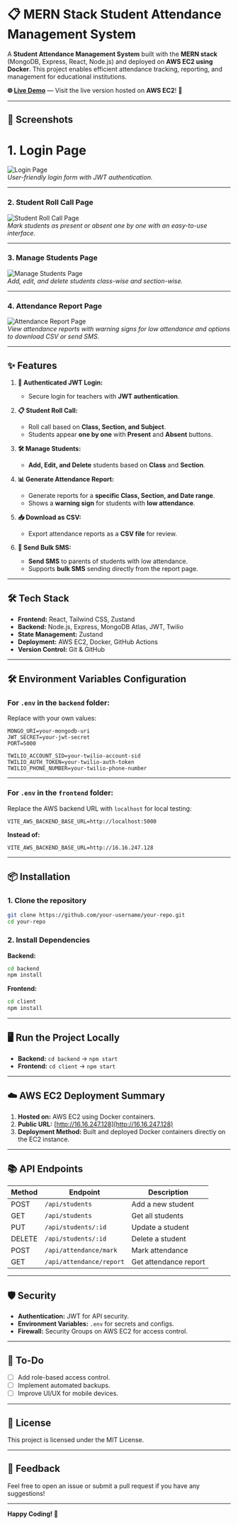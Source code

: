 # 📋 MERN Stack Student Attendance Management System

A **Student Attendance Management System** built with the **MERN stack** (MongoDB, Express, React, Node.js) and deployed on **AWS EC2 using Docker**. This project enables efficient attendance tracking, reporting, and management for educational institutions.

**🌐 [Live Demo](http://16.16.247.128)** — Visit the live version hosted on **AWS EC2**! 🚀

---

## 📸 Screenshots

# 1. **Login Page**
![Login Page](screenshots/login-page.png)  
_User-friendly login form with JWT authentication._

---

### 2. **Student Roll Call Page**
![Student Roll Call Page](screenshots/roll-call-page.png)  
_Mark students as present or absent one by one with an easy-to-use interface._

---

### 3. **Manage Students Page**
![Manage Students Page](screenshots/manage-students-page.png)  
_Add, edit, and delete students class-wise and section-wise._

---

### 4. **Attendance Report Page**
![Attendance Report Page](screenshots/attendance-report-page.png)  
_View attendance reports with warning signs for low attendance and options to download CSV or send SMS._

---

## ✨ **Features**

1. **🔐 Authenticated JWT Login:**  
   - Secure login for teachers with **JWT authentication**.

2. **📋 Student Roll Call:**  
   - Roll call based on **Class, Section, and Subject**.  
   - Students appear **one by one** with **Present** and **Absent** buttons.

3. **🛠 Manage Students:**  
   - **Add, Edit, and Delete** students based on **Class** and **Section**.

4. **📊 Generate Attendance Report:**  
   - Generate reports for a **specific Class, Section, and Date range**.  
   - Shows a **warning sign** for students with **low attendance**.

5. **📥 Download as CSV:**  
   - Export attendance reports as a **CSV file** for review.

6. **📲 Send Bulk SMS:**  
   - **Send SMS** to parents of students with low attendance.  
   - Supports **bulk SMS** sending directly from the report page.

---

## 🛠 **Tech Stack**

- **Frontend:** React, Tailwind CSS, Zustand  
- **Backend:** Node.js, Express, MongoDB Atlas, JWT, Twilio
- **State Management:** Zustand  
- **Deployment:** AWS EC2, Docker, GitHub Actions  
- **Version Control:** Git & GitHub  

---

## 🛠 **Environment Variables Configuration**

### **For `.env` in the `backend` folder:**
Replace with your own values:
```env
MONGO_URI=your-mongodb-uri
JWT_SECRET=your-jwt-secret
PORT=5000

TWILIO_ACCOUNT_SID=your-twilio-account-sid
TWILIO_AUTH_TOKEN=your-twilio-auth-token
TWILIO_PHONE_NUMBER=your-twilio-phone-number
```

---

### **For `.env` in the `frontend` folder:**
Replace the AWS backend URL with `localhost` for local testing:
```env
VITE_AWS_BACKEND_BASE_URL=http://localhost:5000
```
**Instead of:**
```env
VITE_AWS_BACKEND_BASE_URL=http://16.16.247.128
```

---

## 📦 **Installation**

### **1. Clone the repository**
```bash
git clone https://github.com/your-username/your-repo.git
cd your-repo
```

### **2. Install Dependencies**

**Backend:**
```bash
cd backend
npm install
```

**Frontend:**
```bash
cd client
npm install
```

---

## 🖥 **Run the Project Locally**

- **Backend:** `cd backend` → `npm start`  
- **Frontend:** `cd client` → `npm start`  

---

## ☁️ **AWS EC2 Deployment Summary**

1. **Hosted on:** AWS EC2 using Docker containers.  
2. **Public URL:** [http://16.16.247.128](http://16.16.247.128)  
3. **Deployment Method:** Built and deployed Docker containers directly on the EC2 instance.  

---

## 📚 **API Endpoints**

| Method | Endpoint                       | Description                     |
|--------|--------------------------------|---------------------------------|
| POST   | `/api/students`                | Add a new student               |
| GET    | `/api/students`                | Get all students                |
| PUT    | `/api/students/:id`            | Update a student                |
| DELETE | `/api/students/:id`            | Delete a student                |
| POST   | `/api/attendance/mark`         | Mark attendance                 |
| GET    | `/api/attendance/report`       | Get attendance report           |

---

## 🛡 **Security**

- **Authentication:** JWT for API security.  
- **Environment Variables:** `.env` for secrets and configs.  
- **Firewall:** Security Groups on AWS EC2 for access control.  

---

## 📝 **To-Do**

- [ ] Add role-based access control.  
- [ ] Implement automated backups.  
- [ ] Improve UI/UX for mobile devices.  

---

## 📄 **License**

This project is licensed under the MIT License.

---

## 💬 **Feedback**

Feel free to open an issue or submit a pull request if you have any suggestions!

---

**Happy Coding! 🚀**
```
